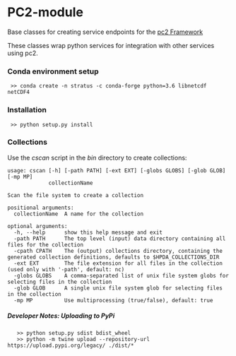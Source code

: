 # PC2-module
Base classes for creating service endpoints for the [pc2 Framework](https://github.com/nasa-nccs-cds/pc2)

These classes wrap python services for integration with other services using pc2.

### Conda environment setup

```
 >> conda create -n stratus -c conda-forge python=3.6 libnetcdf netCDF4 
 ```

### Installation

```
 >> python setup.py install
```

### Collections

  Use the *cscan* script in the *bin* directory to create collections:

```
usage: cscan [-h] [-path PATH] [-ext EXT] [-globs GLOBS] [-glob GLOB] [-mp MP]
             collectionName

Scan the file system to create a collection

positional arguments:
  collectionName  A name for the collection

optional arguments:
  -h, --help      show this help message and exit
  -path PATH      The top level (input) data directory containing all files for the collection
  -cpath CPATH    The (output) collections directory, containing the generated collection definitions, defaults to $HPDA_COLLECTIONS_DIR
  -ext EXT        The file extension for all files in the collection (used only with '-path', default: nc)
  -globs GLOBS    A comma-separated list of unix file system globs for selecting files in the collection
  -glob GLOB      A single unix file system glob for selecting files in the collection
  -mp MP          Use multiprocessing (true/false), default: true
```

##### Developer Notes: Uploading to PyPi

```
   >> python setup.py sdist bdist_wheel
   >> python -m twine upload --repository-url https://upload.pypi.org/legacy/ ./dist/*
```
